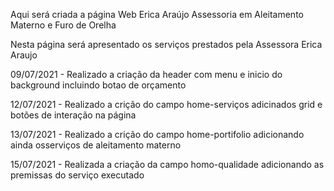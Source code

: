Aqui será criada a página Web Erica Araújo Assessoria em Aleitamento Materno e Furo de Orelha

Nesta página será apresentado os serviços prestados pela Assessora Erica Araujo

09/07/2021 - Realizado a criação da header com menu e inicio do background incluindo botao de orçamento

12/07/2021 - Realizado a crição do campo home-serviços adicinados grid e botões de interação na página 

13/07/2021 - Realizado a crição do campo home-portifolio adicionando ainda osserviços de aleitamento materno

15/07/2021 - Realizada a criação da campo homo-qualidade adicionando as premissas do serviço executado